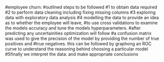 #employee churn:
#outlined steps to be followed 
#1 to obtain data required 
#2 to perform data cleaning including fixing missing columns 
#3 exploring data with exploratory data analysis 
#4 modelling the data to provide an idea as to whether the employee will leave,
#to use cross validations to examine the models accuracy and tune the models hyperparameters. 
#after predicting any uncertainities optimization will follow 
#a confusion matrix was used to give the precision of the model by providing the number of true positives and 
#true negatives. this can be followed by graphong  an ROC curve to understand the reasoning behind choosing a particular model 
#5finally we interpret the data: and make appropriate conclusions 
